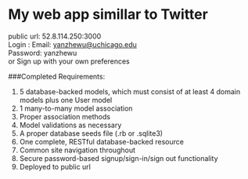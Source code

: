 My web app simillar to Twitter
===========================================================

public url: 52.8.114.250:3000  
Login :   Email:    yanzhewu@uchicago.edu  
          Password: yanzhewu  
       or Sign up with your own preferences  

###Completed Requirements:  

1. 5 database-backed models, which must consist of at least 4 domain models plus one User model  
2. 1 many-to-many model association  
3. Proper association methods  
4. Model validations as necessary  
5. A proper database seeds file (.rb or .sqlite3)  
6. One complete, RESTful database-backed resource  
7. Common site navigation throughout  
8. Secure password-based signup/sign-in/sign out functionality  
9. Deployed to public url  


